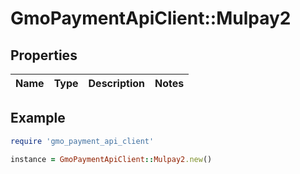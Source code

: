 # GmoPaymentApiClient::Mulpay2

## Properties

| Name | Type | Description | Notes |
| ---- | ---- | ----------- | ----- |

## Example

```ruby
require 'gmo_payment_api_client'

instance = GmoPaymentApiClient::Mulpay2.new()
```

